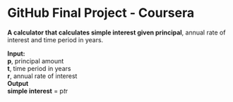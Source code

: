 # GitHub Final Project - Coursera

**A calculator that calculates simple interest given principal**, annual rate of interest and time period in years.

**Input:**\
    **p**, principal amount\
    **t**, time period in years\
    **r**, annual rate of interest\
**Output**\
    **simple interest** = p*t*r
